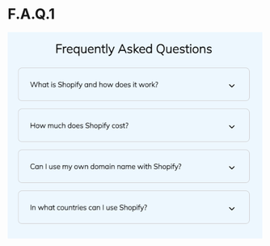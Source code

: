 # F.A.Q.1


![enter image description here](https://raw.githubusercontent.com/SoftJavascript/F.A.Q.1/main/readmePic/1.png)
